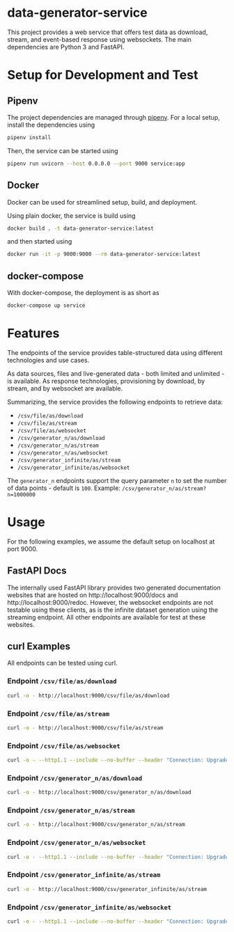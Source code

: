 # data-generator-service

This project provides a web service that offers test data as download, stream, and event-based response using websockets.
The main dependencies are Python 3 and FastAPI.

# Setup for Development and Test

## Pipenv

The project dependencies are managed through [pipenv](https://pipenv.pypa.io/en/latest/install/).
For a local setup, install the dependencies using

```bash
pipenv install
```

Then, the service can be started using

```bash
pipenv run uvicorn --host 0.0.0.0 --port 9000 service:app
```

## Docker

Docker can be used for streamlined setup, build, and deployment.

Using plain docker, the service is build using

```bash
docker build . -t data-generator-service:latest
```

and then started using

```bash
docker run -it -p 9000:9000 --rm data-generator-service:latest
```

## docker-compose

With docker-compose, the deployment is as short as

```bash
docker-compose up service
```

# Features

The endpoints of the service provides table-structured data using different technologies and use cases.

As data sources, files and live-generated data - both limited and unlimited - is available.
As response technologies, provisioning by download, by stream, and by websocket are available.

Summarizing, the service provides the following endpoints to retrieve data:

- `/csv/file/as/download`
- `/csv/file/as/stream`
- `/csv/file/as/websocket`
- `/csv/generator_n/as/download`
- `/csv/generator_n/as/stream`
- `/csv/generator_n/as/websocket`
- `/csv/generator_infinite/as/stream`
- `/csv/generator_infinite/as/websocket`

The `generator_n` endpoints support the query parameter `n` to set the number of data points - default is `100`.
Example: `/csv/generator_n/as/stream?n=1000000`

# Usage

For the following examples, we assume the default setup on localhost at port 9000.

## FastAPI Docs

The internally used FastAPI library provides two generated documentation websites that are hosted on http://localhost:9000/docs and http://localhost:9000/redoc. However, the websocket endpoints are not testable using these clients, as is the infinite dataset generation using the streaming endpoint.
All other endpoints are available for test at these websites.

## curl Examples

All endpoints can be tested using curl.

### Endpoint `/csv/file/as/download`

```bash
curl -o - http://localhost:9000/csv/file/as/download
```

### Endpoint `/csv/file/as/stream`

```bash
curl -o - http://localhost:9000/csv/file/as/stream
```

### Endpoint `/csv/file/as/websocket`

```bash
curl -o - --http1.1 --include --no-buffer --header "Connection: Upgrade" --header "Upgrade: websocket" --header "Host: localhost:9000" --header "Origin: http://localhost:9000" --header "Sec-WebSocket-Key: SGVsbG8sIHdvcmxkIQAAAA==" --header "Sec-WebSocket-Version: 13" http://localhost:9000/csv/file/as/websocket
```

### Endpoint `/csv/generator_n/as/download`

```bash
curl -o - http://localhost:9000/csv/generator_n/as/download
```

### Endpoint `/csv/generator_n/as/stream`

```bash
curl -o - http://localhost:9000/csv/generator_n/as/stream
```

### Endpoint `/csv/generator_n/as/websocket`

```bash
curl -o - --http1.1 --include --no-buffer --header "Connection: Upgrade" --header "Upgrade: websocket" --header "Host: localhost:9000" --header "Origin: http://localhost:9000" --header "Sec-WebSocket-Key: SGVsbG8sIHdvcmxkIQAAAA==" --header "Sec-WebSocket-Version: 13" http://localhost:9000/csv/generator_n/as/websocket
```

### Endpoint `/csv/generator_infinite/as/stream`

```bash
curl -o - http://localhost:9000/csv/generator_infinite/as/stream
```

### Endpoint `/csv/generator_infinite/as/websocket`

```bash
curl -o - --http1.1 --include --no-buffer --header "Connection: Upgrade" --header "Upgrade: websocket" --header "Host: localhost:9000" --header "Origin: http://localhost:9000" --header "Sec-WebSocket-Key: SGVsbG8sIHdvcmxkIQAAAA==" --header "Sec-WebSocket-Version: 13" http://localhost:9000/csv/generator_infinite/as/websocket
```